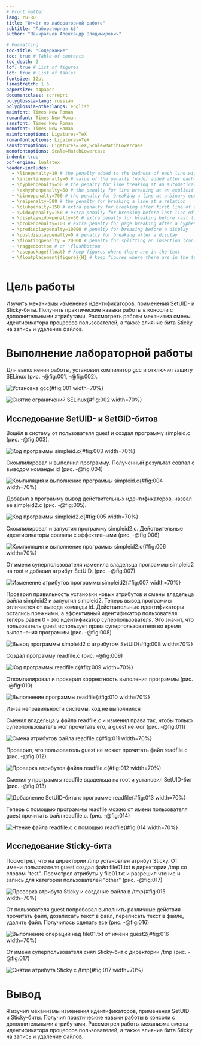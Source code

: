 ```yaml
---
# Front matter
lang: ru-RU
title: "Отчёт по лабораторной работе"
subtitle: "Лабораторная №5"
author: "Панкратьев Александр Владимирович"

# Formatting
toc-title: "Содержание"
toc: true # Table of contents
toc_depth: 2
lof: true # List of figures
lot: true # List of tables
fontsize: 12pt
linestretch: 1.5
papersize: a4paper
documentclass: scrreprt
polyglossia-lang: russian
polyglossia-otherlangs: english
mainfont: Times New Roman
romanfont: Times New Roman
sansfont: Times New Roman
monofont: Times New Roman
mainfontoptions: Ligatures=TeX
romanfontoptions: Ligatures=TeX
sansfontoptions: Ligatures=TeX,Scale=MatchLowercase
monofontoptions: Scale=MatchLowercase
indent: true
pdf-engine: lualatex
header-includes:
  - \linepenalty=10 # the penalty added to the badness of each line within a paragraph (no associated penalty node) Increasing the value makes tex try to have fewer lines in the paragraph.
  - \interlinepenalty=0 # value of the penalty (node) added after each line of a paragraph.
  - \hyphenpenalty=50 # the penalty for line breaking at an automatically inserted hyphen
  - \exhyphenpenalty=50 # the penalty for line breaking at an explicit hyphen
  - \binoppenalty=700 # the penalty for breaking a line at a binary operator
  - \relpenalty=500 # the penalty for breaking a line at a relation
  - \clubpenalty=150 # extra penalty for breaking after first line of a paragraph
  - \widowpenalty=150 # extra penalty for breaking before last line of a paragraph
  - \displaywidowpenalty=50 # extra penalty for breaking before last line before a display math
  - \brokenpenalty=100 # extra penalty for page breaking after a hyphenated line
  - \predisplaypenalty=10000 # penalty for breaking before a display
  - \postdisplaypenalty=0 # penalty for breaking after a display
  - \floatingpenalty = 20000 # penalty for splitting an insertion (can only be split footnote in standard LaTeX)
  - \raggedbottom # or \flushbottom
  - \usepackage{float} # keep figures where there are in the text
  - \floatplacement{figure}{H} # keep figures where there are in the text
---
```


# Цель работы

Изучить механизмы изменения идентификаторов, применения
SetUID- и Sticky-биты. 
Получить практические навыки работы в консоли с дополнительными атрибутами. 
Рассмотреть работы механизма
смены идентификатора процессов пользователей, а также влияние бита
Sticky на запись и удаление файлов.


# Выполнение лабораторной работы

Для выполнения работы, установил компилятор gcc и отключил защиту SELinux (рис. -@fig:001, -@fig:002).

![Установка gcc](../image/1.png){#fig:001 width=70%}

![Снятие ограничений SELinux](../image/2.png){#fig:002 width=70%}

## Исследование SetUID- и SetGID-битов

Вошёл в систему от пользователя guest и создал программу simpleid.c (рис. -@fig:003).

![Код программы simpleid.c](../image/3.png){#fig:003 width=70%}

Скомпилировал и выполнил программу. Полученный результат совпал с выводом команды id (рис. -@fig:004)

![Компиляция и выполнение программы simpleid.c](../image/4.png){#fig:004 width=70%}

Добавил в программу вывод действительных идентификаторов, назвал ее simpleid2.c (рис. -@fig:005).

![Код программы simpleid2.c](../image/5.png){#fig:005 width=70%}

Скомпилировал и запустил программу simpleid2.c. Действительные идентификаторы совпали с эффективными (рис. -@fig:006)

![Компиляция и выполнение программы simpleid2.c](../image/6.png){#fig:006 width=70%}

От имени суперпользователя изменила владельца программы simpleid2 на root и добавил атрибут SetUID. (рис. -@fig:007)

![Изменение атрибутов программы simpleid2](../image/7.png){#fig:007 width=70%}

Проверил правильность установки новых атрибутов и смены владельца файла simpleid2 и запустил simpleid2. Теперь вывод программы отличается от вывода команды id. Действительные идентификаторы остались прежними, а эффективный идентификатор пользователя теперь равен 0 - это идентификатор суперпользователя. Это значит, что пользователь guest использует права суперпользователя во время выполнения программы (рис. -@fig:008)

![Вывод программы simpleid2 с атрибутом SetUID](../image/8.png){#fig:008 width=70%}

Создал программу readfile.c (рис. -@fig:009)

![Код программы readfile.c](../image/9.png){#fig:009 width=70%}

Откомпилировал и проверил корректность выполения программы (рис. -@fig:010)

![Выполнение программы readfile](../image/10.png){#fig:010 width=70%}

Из-за неправильности системы, код не выполнился

Сменил владельца у файла readfile.c и изменил права так, чтобы только суперпользователь мог прочитать его, а guest не мог (рис. -@fig:011)

![Смена атрибутов файла readfile.c](../image/11.png){#fig:011 width=70%}

Проверил, что пользователь guest не может прочитать файл readfile.c (рис. -@fig:012)

![Проверка атрибутов файла readfile.c](../image/12.png){#fig:012 width=70%}

Сменил у программы readfile вдадельца на root и установил SetUID-бит (рис. -@fig:013)

![Добавление SetUID-бита к программе readfile](../image/13.png){#fig:013 width=70%}

Теперь с помощью программы readfile можно от имени пользователя guest прочитать файл readfile.c. (рис. -@fig:014)

![Чтение файла readfile.c с помощью readfile](../image/14.png){#fig:014 width=70%}



## Исследование Sticky-бита

Посмотрел, что на директории /tmp установлен атрибут Sticky. От имени пользователя guest создал файл file01.txt в директории /tmp со словом "test". Посмотрел атрибуты у file01.txt и разрешил чтение и запись для категории пользователей "other" (рис. -@fig:017)

![Проверка атрибута Sticky и создание файла в /tmp](../image/15.png){#fig:015 width=70%}

От пользователя guest попробовал выполнить различные действия - прочитать файл, дозаписать текст в файл, переписать текст в файле, удалить файл. Получилось сделать все (рис. -@fig:016)

![Выполнение операций над file01.txt от имени guest2](../image/1.png){#fig:016 width=70%}

От имени суперпользователя снял Sticky-бит с директории /tmp (рис. -@fig:017)

![Снятие атрибута Sticky с /tmp](../image/17.png){#fig:017 width=70%}


# Вывод

Я изучил механизмы изменения идентификаторов, применения
SetUID- и Sticky-биты. 
Получил практические навыки работы в консоли с дополнительными атрибутами. 
Рассмотрел работы механизма
смены идентификатора процессов пользователей, а также влияние бита
Sticky на запись и удаление файлов.